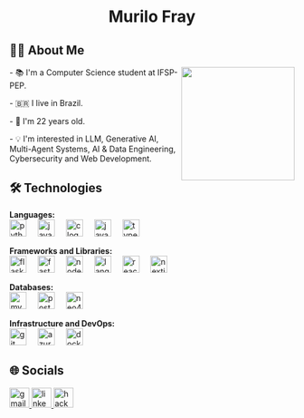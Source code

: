 <h1 align="center">Murilo Fray</h1>

<h2 align="left">🧔🏻 About Me</h2>

<div align="left">
  <img align="right" height="200" src="https://media2.giphy.com/media/v1.Y2lkPTc5MGI3NjExZTZscDFuaXhxYnRqcm5mcDcxZGZmdGN3MHZudnJ0dTdvNTJsZHh1cyZlcD12MV9pbnRlcm5hbF9naWZfYnlfaWQmY3Q9Zw/11KzOet1ElBDz2/giphy.webp"  />
  
  <p>- 📚 I'm a Computer Science student at IFSP-PEP.</p>
  <p>- 🇧🇷 I live in Brazil.</p>
  <p>- 📅 I'm 22 years old.</p>
  <p>- 💡 I'm interested in LLM, Generative AI, Multi-Agent Systems, AI & Data Engineering, Cybersecurity and Web Development.</p>
</div>

<h2 align="left">🛠️ Technologies</h2>

<div align="left">
  
  **Languages:**
  <br>
  <img src="https://skillicons.dev/icons?i=py" height="30" alt="python logo"  />
  <img width="12" />
  <img src="https://skillicons.dev/icons?i=java" height="30" alt="java logo"  />
  <img width="12" />
  <img src="https://skillicons.dev/icons?i=c" height="30" alt="c logo"  />
  <img width="12" />
  <img src="https://skillicons.dev/icons?i=js" height="30" alt="javascript logo"  />
  <img width="12" />
  <img src="https://skillicons.dev/icons?i=ts" height="30" alt="typescript logo"  />
  
  **Frameworks and Libraries:**
  <br>
  <img src="https://skillicons.dev/icons?i=flask" height="30" alt="flask logo"  />
  <img width="12" />
  <img src="https://skillicons.dev/icons?i=fastapi" height="30" alt="fastapi logo"  />
  <img width="12" />
  <img src="https://skillicons.dev/icons?i=nodejs" height="30" alt="nodejs logo"  />
  <img width="12" />
  <img src="https://avatars.githubusercontent.com/u/126733545?v=4" height="30" alt="langchain logo"  />
  <img width="12" />
  <img src="https://skillicons.dev/icons?i=react" height="30" alt="react logo"  />
  <img width="12" />
  <img src="https://skillicons.dev/icons?i=nextjs" height="30" alt="nextjs logo"  />
  
  **Databases:**
  <br>
  <img src="https://skillicons.dev/icons?i=mysql" height="30" alt="mysql logo"  />
  <img width="12" />
  <img src="https://skillicons.dev/icons?i=postgres" height="30" alt="postgresql logo"  />
  <img width="12" />
  <img src="https://cdn.simpleicons.org/neo4j/4581C3" height="30" alt="neo4j logo"  />
  
  **Infrastructure and DevOps:**
  <br>
  <img src="https://skillicons.dev/icons?i=git" height="30" alt="git logo"  />
  <img width="12" />
  <img src="https://skillicons.dev/icons?i=azure" height="30" alt="azure logo"  />
  <img width="12" />
  <img src="https://skillicons.dev/icons?i=docker" height="30" alt="docker logo"  />
</div>

<h2 align="left">🌐 Socials</h2>

<div align="left">
  <a href="murilofray01@gmail.com" target="_blank">
    <img src="https://img.shields.io/static/v1?message=Gmail&logo=gmail&label=&color=D14836&logoColor=white&labelColor=&style=for-the-badge" height="35" alt="gmail logo"  />
  </a>
  <a href="https://www.linkedin.com/in/murilofray/" target="_blank">
    <img src="https://img.shields.io/static/v1?message=LinkedIn&logo=linkedin&label=&color=0077B5&logoColor=white&labelColor=&style=for-the-badge" height="35" alt="linkedin logo"  />
  </a>
  <img src="https://img.shields.io/static/v1?message=HackerRank&logo=hackerrank&label=&color=2EC866&logoColor=white&labelColor=&style=for-the-badge" height="35" alt="hackerrank logo"  />
</div>

### 
